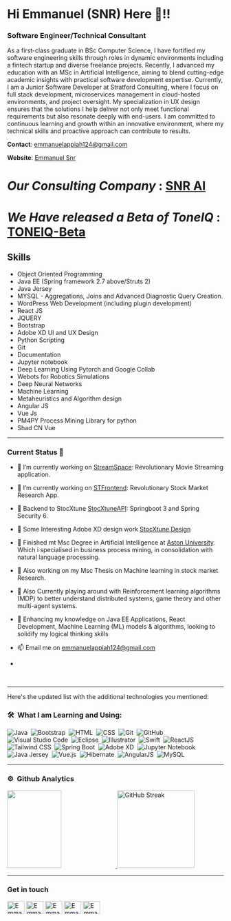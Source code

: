 # Hi Emmanuel (SNR) Here 👋!!

### Software Engineer/Technical Consultant

As a first-class graduate in BSc Computer Science, I have fortified my software engineering skills through roles in dynamic environments including a fintech startup and diverse freelance projects. Recently, I advanced my education with an MSc in Artificial Intelligence, aiming to blend cutting-edge academic insights with practical software development expertise. Currently, I am a Junior Software Developer at Stratford Consulting, where I focus on full stack development, microservices management in cloud-hosted environments, and project oversight. My specialization in UX design ensures that the solutions I help deliver not only meet functional requirements but also resonate deeply with end-users. I am committed to continuous learning and growth within an innovative environment, where my technical skills and proactive approach can contribute to results.

**Contact**: [emmanuelappiah124@gmail.com](mailto:emmanuelappiah124@gmail.com)



**Website**: [Emmanuel Snr](https://emmanstheory.web.app/#home)


# *Our Consulting Company* : [SNR AI](https://snr-ai.com/)


# *We Have released a Beta of ToneIQ* : [TONEIQ-Beta](https://toneiqai.com/)




## Skills
- Object Oriented Programming
- Java EE (Spring framework 2.7 above/Struts 2)
- Java Jersey
- MYSQL - Aggregations, Joins and Advanced Diagnostic Query Creation.
- WordPress Web Development (including plugin development)
- React JS
- JQUERY
- Bootstrap
- Adobe XD UI and UX Design
- Python Scripting
- Git
- Documentation
- Jupyter notebook
- Deep Learning Using Pytorch and Google Collab
- Webots for Robotics Simulations
- Deep Neural Networks
- Machine Learning
- Metaheuristics and Algorithm design
- Angular JS
- Vue Js
- PM4PY Process Mining Library for python
- Shad CN Vue
---


### Current Status 🎯

- 🔭 I’m currently working on [StreamSpace](https://streamspace-b2356.web.app/): Revolutionary Movie Streaming application.
- 🔭 I’m currently working on [STFrontend](https://emmanstheory.web.app): Revolutionary Stock Market Research App.
- 🔭 Backend to StocXtune [StocXtuneAPI](https://github.com/EmmanuelSnr1/StocXTuneAPI): Springboot 3 and Spring Security 6.
- 🦾 Some Interesting Adobe XD design work [StocXtune Design](https://xd.adobe.com/view/2e1646c4-2b80-4a4a-8e9b-a1702a16bb21-7b45/?fullscreen) 
- 🧭 Finished mt Msc Degree in Artificial Intelligence at [Aston University](https://www.aston.ac.uk/). Which i specialised in business process mining, in consolidation with natural language processing. 
- 🔭 Also working on my Msc Thesis on Machine learning in stock market Research.
-  🔭 Also Currently playing around with Reinforcement learning algorithms (MDP) to better understand distributed systems, game theory and other multi-agent systems. 
- 🦾 Enhancing my knowledge on Java EE Applications, React Development, Machine Learning (ML) models & algorithms, looking to solidify my logical thinking skills
- 📫 Email me on [emmanuelappiah124@gmail.com](mailto:emmanuelappiah124@gmail.com)

- 

<br/>
<hr>



Here's the updated list with the additional technologies you mentioned:

### 🛠 &nbsp;What I am Learning and Using:

![Java](https://img.shields.io/badge/-Java-05122A?style=flat&logo=Java&logoColor=FFA518)&nbsp;
![Bootstrap](https://img.shields.io/badge/-Bootstrap-05122A?style=flat&logo=bootstrap&logoColor=563D7C)&nbsp;
![HTML](https://img.shields.io/badge/-HTML-05122A?style=flat&logo=HTML5)&nbsp;
![CSS](https://img.shields.io/badge/-CSS-05122A?style=flat&logo=CSS3&logoColor=1572B6)&nbsp;
![Git](https://img.shields.io/badge/-Git-05122A?style=flat&logo=git)&nbsp;
![GitHub](https://img.shields.io/badge/-GitHub-05122A?style=flat&logo=github)&nbsp;
![Visual Studio Code](https://img.shields.io/badge/-Visual%20Studio%20Code-05122A?style=flat&logo=visual-studio-code&logoColor=007ACC)&nbsp;
![Eclipse](https://img.shields.io/badge/-Eclipse-05122A?style=flat&logo=eclipse-ide&logoColor=2C2255)&nbsp;
![Illustrator](https://img.shields.io/badge/-Illustrator-05122A?style=flat&logo=adobe-illustrator)&nbsp;
![Swift](https://img.shields.io/badge/-Swift-05122A?style=flat&logo=swift)&nbsp;
![ReactJS](https://img.shields.io/badge/-ReactJS-05122A?style=flat&logo=react)&nbsp;
![Tailwind CSS](https://img.shields.io/badge/-Tailwind%20CSS-05122A?style=flat&logo=tailwind-css)&nbsp;
![Spring Boot](https://img.shields.io/badge/-Spring%20Boot-05122A?style=flat&logo=spring-boot)&nbsp;
![Adobe XD](https://img.shields.io/badge/-Adobe%20XD-05122A?style=flat&logo=adobe-xd)&nbsp;
![Jupyter Notebook](https://img.shields.io/badge/-Jupyter%20Notebook-05122A?style=flat&logo=jupyter)&nbsp;
![Java Jersey](https://img.shields.io/badge/-Java%20Jersey-05122A?style=flat&logo=java&logoColor=FFA518)&nbsp;
![Vue.js](https://img.shields.io/badge/-Vue.js-05122A?style=flat&logo=vue.js)&nbsp;
![Hibernate](https://img.shields.io/badge/-Hibernate-05122A?style=flat&logo=hibernate)&nbsp;
![AngularJS](https://img.shields.io/badge/-AngularJS-05122A?style=flat&logo=angularjs)&nbsp;
![MySQL](https://img.shields.io/badge/-MySQL-05122A?style=flat&logo=mysql)&nbsp;
<hr>

### ⚙️ &nbsp;Github Analytics

<p align="left">
  <a href="https://github.com/EmmanuelSnr1">
    <img height="180em" width ="50%" src="https://github-readme-stats-eight-theta.vercel.app/api?username=EmmanuelSnr1&show_icons=true&theme=algolia&include_all_commits=true&count_private=true&hide=contribs,issues"/>
    <a href="https://git.io/streak-stats"> <img height="180em" src="https://streak-stats.demolab.com?user=EmmanuelSnr1" alt="GitHub Streak" /></a>
  </a>
</p>
<hr>

### Get in touch

<p align="left">

<a href="https://www.twitter.com/emmanuelsnr12" target="blank"><img align="center" src="https://raw.githubusercontent.com/rahuldkjain/github-profile-readme-generator/master/src/images/icons/Social/twitter.svg" alt="EmmanuelSnr1" height="30" width="40" /></a>
<a href="https://www.linkedin.com/in/EmmanuelSnr1/" target="blank"><img align="center" src="https://raw.githubusercontent.com/rahuldkjain/github-profile-readme-generator/master/src/images/icons/Social/linked-in-alt.svg" alt="EmmanuelSnr1" height="30" width="40" /></a>
<a href="https://stackoverflow.com/users/22633606/emmanuel-appiah" target="blank"><img align="center" src="https://raw.githubusercontent.com/rahuldkjain/github-profile-readme-generator/master/src/images/icons/Social/stack-overflow.svg" alt="EmmanuelSnr1" height="30" width="40" /></a>
<a href="https://www.instagram.com/emanuel_snr1" target="blank"><img align="center" src="https://raw.githubusercontent.com/rahuldkjain/github-profile-readme-generator/master/src/images/icons/Social/instagram.svg" alt="EmmanuelSnr1" height="30" width="40" /></a>
<a href="https://www.youtube.com/c/EmmanuelSnr1" target="blank"><img align="center" src="https://raw.githubusercontent.com/rahuldkjain/github-profile-readme-generator/master/src/images/icons/Social/youtube.svg" alt="EmmanuelSnr1" height="30" width="40" /></a>

</p>

[//]: # '<a href="https://www.twitter.com/emmanuelsnr12" title="Follow me on Twitter">'
[//]: # "  <img"
[//]: # '    width="24"'
[//]: # '    alt="Follow me on Twitter"'
[//]: # '    src="https://raw.githubusercontent.com/trekhleb/trekhleb/master/assets/icons/twitter.svg"'
[//]: # "  /></a>"
[//]: # " "
[//]: # '<a href=" https://www.linkedin.com/in/#/" title="Follow me on LinkedIn">'
[//]: # "  <img"
[//]: # '    width="24"'
[//]: # '    alt="Follow me on LinkedIn"'
[//]: # '    src="https://raw.githubusercontent.com/trekhleb/trekhleb/master/assets/icons/linkedin.svg"'
[//]: # "  /></a>"
[//]: # " "
[//]: # '<a href="https://medium.com/@Emmnanuelsnr" title="Follow me on Medium">'
[//]: # "  <img"
[//]: # '    width="24"'
[//]: # '    alt="Follow me on Medium"'
[//]: # '    src="https://raw.githubusercontent.com/trekhleb/trekhleb/master/assets/icons/medium.svg"'
[//]: # "  /></a>"
[//]: # (&nbsp;)
[//]: # (<a href="https://medium.com/@Emmanuelsnr" title="Follow me on Medium">)

[//]: # (  <img)

[//]: # (    width="24")

[//]: # (    alt="Follow me on Medium")

[//]: # (    src="https://raw.githubusercontent.com/trekhleb/trekhleb/master/assets/icons/medium.svg")

[//]: # (  /></a>)

[//]: # (&nbsp;)

[//]: # " "



<!-->
<!-- <a href="https://dev.to/EmmanuelSnr" title="Follow me on DevTo">
  <img
    width="24"
    alt="Follow me on DevTo"
    src="https://raw.githubusercontent.com/trekhleb/trekhleb/master/assets/icons/devto.svg"
  /></a> -->

<!-- [trekhleb.dev](https://trekhleb.dev) -->

